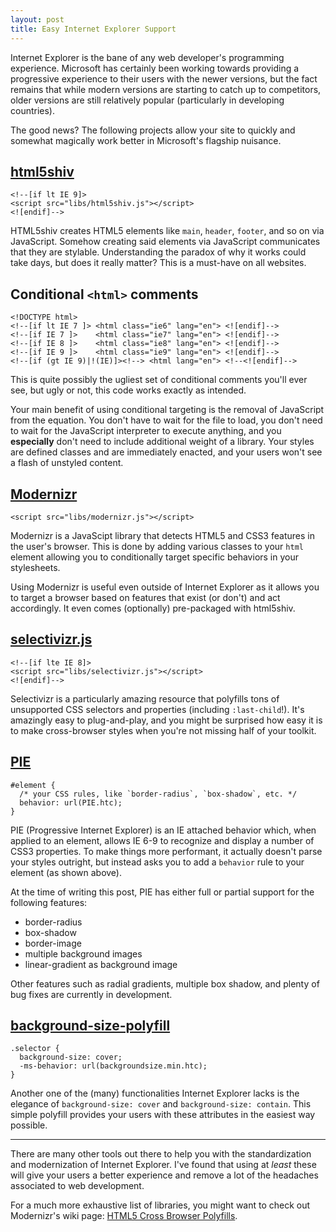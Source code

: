 ```yaml
---
layout: post
title: Easy Internet Explorer Support
---
```


Internet Explorer is the bane of any web developer's programming experience.
Microsoft has certainly been working towards providing a progressive experience
to their users with the newer versions, but the fact remains that while modern
versions are starting to catch up to competitors, older versions are still
relatively popular (particularly in developing countries).

The good news? The following projects allow your site to quickly and somewhat
magically work better in Microsoft's flagship nuisance.

## [html5shiv](https://code.google.com/p/html5shiv/)

    <!--[if lt IE 9]>
    <script src="libs/html5shiv.js"></script>
    <![endif]-->

HTML5shiv creates HTML5 elements like `main`, `header`, `footer`, and so on via
JavaScript. Somehow creating said elements via JavaScript communicates that they
are stylable. Understanding the paradox of why it works could take days, but
does it really matter? This is a must-have on all websites.

## Conditional `<html>` comments

    <!DOCTYPE html>
    <!--[if lt IE 7 ]> <html class="ie6" lang="en"> <![endif]-->
    <!--[if IE 7 ]>    <html class="ie7" lang="en"> <![endif]-->
    <!--[if IE 8 ]>    <html class="ie8" lang="en"> <![endif]-->
    <!--[if IE 9 ]>    <html class="ie9" lang="en"> <![endif]-->
    <!--[if (gt IE 9)|!(IE)]><!--> <html lang="en"> <!--<![endif]-->

This is quite possibly the ugliest set of conditional comments you'll ever see,
but ugly or not, this code works exactly as intended.

Your main benefit of using conditional targeting is the removal of JavaScript
from the equation. You don't have to wait for the file to load, you don't need
to wait for the JavaScript interpreter to execute anything, and you
__especially__ don't need to include additional weight of a library. Your styles
are defined classes and are immediately enacted, and your users won't see a
flash of unstyled content.

## [Modernizr](http://modernizr.com/)

    <script src="libs/modernizr.js"></script>

Modernizr is a JavaScipt library that detects HTML5 and CSS3 features in the
user's browser. This is done by adding various classes to your `html` element
allowing you to conditionally target specific behaviors in your stylesheets.

Using Modernizr is useful even outside of Internet Explorer as it allows you to
target a browser based on features that exist (or don't) and act accordingly. It
even comes (optionally) pre-packaged with html5shiv.

## [selectivizr.js](http://selectivizr.com/)

    <!--[if lte IE 8]>
    <script src="libs/selectivizr.js"></script>
    <![endif]-->

Selectivizr is a particularly amazing resource that polyfills tons of
unsupported CSS selectors and properties (including `:last-child`!). It's
amazingly easy to plug-and-play, and you might be surprised how easy it is to
make cross-browser styles when you're not missing half of your toolkit.

## [PIE](http://css3pie.com/)

    #element {
      /* your CSS rules, like `border-radius`, `box-shadow`, etc. */
      behavior: url(PIE.htc);
    }

PIE (Progressive Internet Explorer) is an IE attached behavior which, when
applied to an element, allows IE 6-9 to recognize and display a number of CSS3
properties. To make things more performant, it actually doesn't parse your
styles outright, but instead asks you to add a `behavior` rule to your element
(as shown above).

At the time of writing this post, PIE has either full or partial support for
the following features:

* border-radius
* box-shadow
* border-image
* multiple background images
* linear-gradient as background image

Other features such as radial gradients, multiple box shadow, and plenty of bug
fixes are currently in development.

## [background-size-polyfill](https://github.com/louisremi/background-size-polyfill)

    .selector {
      background-size: cover;
      -ms-behavior: url(backgroundsize.min.htc);
    }

Another one of the (many) functionalities Internet Explorer lacks is the
elegance of `background-size: cover` and `background-size: contain`. This simple
polyfill provides your users with these attributes in the easiest way possible.

- - -

There are many other tools out there to help you with the standardization and
modernization of Internet Explorer. I've found that using at *least* these will
give your users a better experience and remove a lot of the headaches associated
to web development.

For a much more exhaustive list of libraries, you might want to check out
Modernizr's wiki page: [HTML5 Cross Browser Polyfills](https://github.com/Modernizr/Modernizr/wiki/HTML5-Cross-Browser-Polyfills).